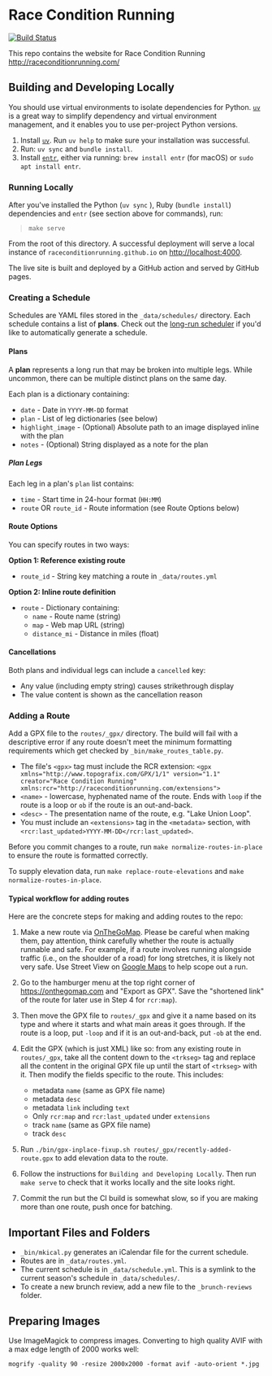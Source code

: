 # Race Condition Running

[![Build Status](https://github.com/raceconditionrunning/raceconditionrunning.github.io/actions/workflows/github-pages.yml/badge.svg)](https://github.com/raceconditionrunning/raceconditionrunning.github.io/actions/workflows/github-pages.yml)

This repo contains the website for Race Condition Running
  http://raceconditionrunning.com/

## Building and Developing Locally

You should use virtual environments to isolate dependencies for Python.
  [`uv`](https://github.com/astral-sh/uv) is a great way to simplify dependency
  and virtual environment management, and it enables you to use per-project
  Python versions.

1. Install [`uv`](https://github.com/astral-sh/uv). Run `uv help` to make sure
your installation was successful.
2. Run: `uv sync` and `bundle install`.
3. Install [`entr`](https://github.com/eradman/entr), either via running:
`brew install entr` (for macOS) or `sudo apt install entr`.

### Running Locally

After you've installed the Python (`uv sync` ),
  Ruby (`bundle install`) dependencies and `entr` (see section above for commands),
  run:

> `make serve`

From the root of this directory.
A successful deployment will serve a local instance of `raceconditionrunning.github.io`
on [http://localhost:4000](`localhost:4000`).

The live site is built and deployed by a GitHub action and served by GitHub pages.

### Creating a Schedule

Schedules are YAML files stored in the `_data/schedules/` directory. Each schedule contains a list of **plans**. Check out the [long-run scheduler](https://github.com/raceconditionrunning/run-scheduler) if you'd like to automatically generate a schedule.

#### Plans

A **plan** represents a long run that may be broken into multiple legs. While uncommon, there can be multiple distinct plans on the same day.

Each plan is a dictionary containing:
- `date` - Date in `YYYY-MM-DD` format
- `plan` - List of leg dictionaries (see below)
- `highlight_image` - (Optional) Absolute path to an image displayed inline with the plan
- `notes` - (Optional) String displayed as a note for the plan


##### Plan Legs

Each leg in a plan's `plan` list contains:
- `time` - Start time in 24-hour format (`HH:MM`)
- `route` OR `route_id` - Route information (see Route Options below)

#### Route Options

You can specify routes in two ways:

**Option 1: Reference existing route**
- `route_id` - String key matching a route in `_data/routes.yml`

**Option 2: Inline route definition**
- `route` - Dictionary containing:
  - `name` - Route name (string)
  - `map` - Web map URL (string)
  - `distance_mi` - Distance in miles (float)

#### Cancellations

Both plans and individual legs can include a `cancelled` key:
- Any value (including empty string) causes strikethrough display
- The value content is shown as the cancellation reason

### Adding a Route

Add a GPX file to the `routes/_gpx/` directory. The build will fail with a descriptive error if any route doesn't meet the minimum formatting requirements which get checked by `_bin/make_routes_table.py`. 
  
  * The file's `<gpx>` tag must include the RCR extension: `<gpx xmlns="http://www.topografix.com/GPX/1/1" version="1.1" creator="Race Condition Running" xmlns:rcr="http://raceconditionrunning.com/extensions">`
  * `<name>` - lowercase, hyphenated name of the route. Ends with `loop` if the route is a loop or `ob` if the route is an out-and-back.
  * `<desc>` - The presentation name of the route, e.g. "Lake Union Loop".
  * You must include an `<extensions>` tag in the `<metadata>` section, with
    `<rcr:last_updated>YYYY-MM-DD</rcr:last_updated>`.

Before you commit changes to a route, run `make normalize-routes-in-place` to ensure the route is formatted correctly.

To supply elevation data, run `make replace-route-elevations` and `make normalize-routes-in-place`.

#### Typical workflow for adding routes

Here are the concrete steps for making and adding routes to the repo:

1. Make a new route via [OnTheGoMap](https://onthegomap.com).
  Please be careful when making them,
      pay attention,
      think carefully whether the route is actually runnable and safe.
   For example,
       if a route involves running alongside traffic (i.e., on the shoulder of a road) for long stretches,
       it is likely not very safe.
   Use Street View on [Google Maps](https://www.google.com/maps/) to help scope out a run.

2. Go to the hamburger menu at the top right corner of https://onthegomap.com and "Export as GPX". Save the "shortened link" of the route for later use in Step 4 for `rcr:map`).

3. Then move the GPX file to `routes/_gpx` and give it a name based on its type and where it starts and what main areas it goes through. If the route is a loop, put `-loop` and if it is an out-and-back, put `-ob` at the end.

4. Edit the GPX (which is just XML) like so: from any existing route in `routes/_gpx`, take all the content down to the `<trkseg>` tag and replace all the content in the original GPX file up until the start of `<trkseg>` with it. Then modify the fields specific to the route. This includes:
      * metadata `name` (same as GPX file name)
      * metadata `desc`
      * metadata `link` including `text`
      * Only `rcr:map` and `rcr:last_updated` under `extensions`
      * track `name` (same as GPX file name)
      * track `desc`

5. Run `./bin/gpx-inplace-fixup.sh routes/_gpx/recently-added-route.gpx` to add elevation data to the route.

6. Follow the instructions for `Building and Developing Locally`. Then run `make serve` to check that it works locally and the site looks right.

7. Commit the run but the CI build is somewhat slow, so if you are making more than one route, push once for batching.

## Important Files and Folders

- `_bin/mkical.py` generates an iCalendar file for the current schedule.
- Routes are in `_data/routes.yml`.
- The current schedule is in `_data/schedule.yml`. This is a symlink to the current season's schedule in `_data/schedules/`.
- To create a new brunch review, add a new file to the `_brunch-reviews` folder.

## Preparing Images

Use ImageMagick to compress images. Converting to high quality AVIF with a max edge length of 2000 works well:

    mogrify -quality 90 -resize 2000x2000 -format avif -auto-orient *.jpg
